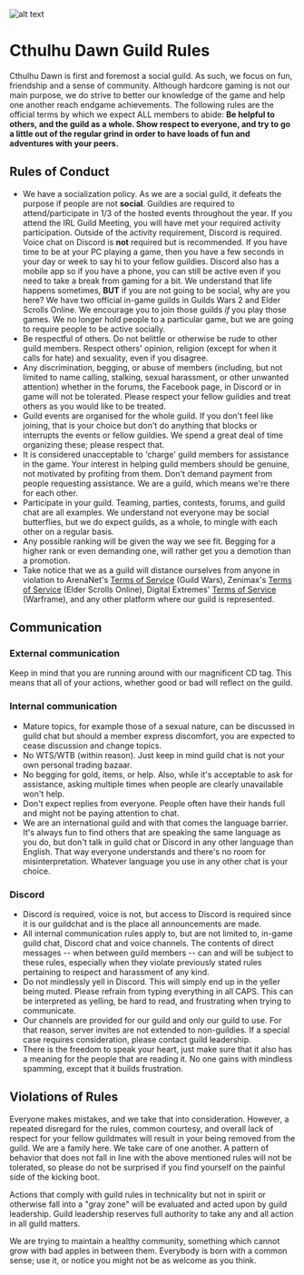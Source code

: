 ![alt text](https://guilds.gw2w2w.com/guilds/cthulhu-dawn/80.svg)

# Cthulhu Dawn Guild Rules

Cthulhu Dawn is first and foremost a social guild. As such, we focus on fun, friendship and a sense of community.
Although hardcore gaming is not our main purpose, we do strive to better our knowledge of the game and help one another reach endgame achievements.
The following rules are the official terms by which we expect ALL members to abide:
**Be helpful to others, and the guild as a whole. Show respect to everyone, and try to go a little out of the regular grind in order to have loads of fun and adventures with your peers.**

## Rules of Conduct

- We have a socialization policy. As we are a social guild, it defeats the purpose if people are not **social**. Guildies are required to attend/participate in 1/3 of the hosted events throughout the year. If you attend the IRL Guild Meeting, you will have met your required activity participation. Outside of the activity requirement, Discord is required. Voice chat on Discord is **not** required but is recommended. If you have time to be at your PC playing a game, then you have a few seconds in your day or week to say hi to your fellow guildies. Discord also has a mobile app so if you have a phone, you can still be active even if you need to take a break from gaming for a bit. We understand that life happens sometimes, **__BUT__** if you are not going to be social, why are you here? We have two official in-game guilds in Guilds Wars 2 and Elder Scrolls Online. We encourage you to join those guilds *if* you play those games. We no longer hold people to a particular game, but we are going to require people to be active socially.
- Be respectful of others. Do not belittle or otherwise be rude to other guild members. Respect others' opinion, religion (except for when it calls for hate) and sexuality, even if you disagree.
- Any discrimination, begging, or abuse of members (including, but not limited to name calling, stalking, sexual harassment, or other unwanted attention) whether in the forums, the Facebook page, in Discord or in game will not be tolerated. Please respect your fellow guildies and treat others as you would like to be treated.
- Guild events are organised for the whole guild. If you don't feel like joining, that is your choice but don't do anything that blocks or interrupts the events or fellow guildies. We spend a great deal of time organizing these; please respect that.
- It is considered unacceptable to 'charge' guild members for assistance in the game. Your interest in helping guild members should be genuine, not motivated by profiting from them. Don't demand payment from people requesting assistance. We are a guild, which means we're there for each other.
- Participate in your guild. Teaming, parties, contests, forums, and guild chat are all examples. We understand not everyone may be social butterflies, but we do expect guilds, as a whole, to mingle with each other on a regular basis.
- Any possible ranking will be given the way we see fit. Begging for a higher rank or even demanding one, will rather get you a demotion than a promotion.
- Take notice that we as a guild will distance ourselves from anyone in violation to ArenaNet's [Terms of Service](https://www.guildwars2.com/en/legal/guild-wars-2-rules-of-conduct/) (Guild Wars), Zenimax's [Terms of Service](https://account.elderscrollsonline.com/code-of-conduct?_ga=2.248551559.1217313051.1547480923-1405072604.1541967355) (Elder Scrolls Online), Digital Extremes' [Terms of Service](https://www.warframe.com/terms) (Warframe), and any other platform where our guild is represented.

## Communication

### External communication

Keep in mind that you are running around with our magnificent CD tag. This means that all of your actions, whether good or bad will reflect on the guild.

### Internal communication

- Mature topics, for example those of a sexual nature, can be discussed in guild chat but should a member express discomfort, you are expected to cease discussion and change topics.
- No WTS/WTB (within reason). Just keep in mind guild chat is not your own personal trading bazaar.
- No begging for gold, items, or help. Also, while it's acceptable to ask for assistance, asking multiple times when people are clearly unavailable won't help.
- Don't expect replies from everyone. People often have their hands full and might not be paying attention to chat.
- We are an international guild and with that comes the language barrier. It's always fun to find others that are speaking the same language as you do, but don't talk in guild chat or Discord in any other language than English. That way everyone understands and there's no room for misinterpretation. Whatever language you use in any other chat is your choice.

### Discord

- Discord is required, voice is not, but access to Discord is required since it is our guildchat and is the place all announcements are made.
- All internal communication rules apply to, but are not limited to, in-game guild chat, Discord chat and voice channels. The contents of direct messages -- when between guild members -- can and will be subject to these rules, especially when they violate previously stated rules pertaining to respect and harassment of any kind.
- Do not mindlessly yell in Discord. This will simply end up in the yeller being muted. Please refrain from typing everything in all CAPS. This can be interpreted as yelling, be hard to read, and frustrating when trying to communicate.
- Our channels are provided for our guild and only our guild to use. For that reason, server invites are not extended to non-guildies. If a special case requires consideration, please contact guild leadership.
- There is the freedom to speak your heart, just make sure that it also has a meaning for the people that are reading it. No one gains with mindless spamming, except that it builds frustration.

## Violations of Rules

Everyone makes mistakes, and we take that into consideration. However, a repeated disregard for the rules, common courtesy, and overall lack of respect for your fellow guildmates will result in your being removed from the guild. We are a family here. We take care of one another. A pattern of behavior that does not fall in line with the above mentioned rules will not be tolerated, so please do not be surprised if you find yourself on the painful side of the kicking boot.

Actions that comply with guild rules in technicality but not in spirit or otherwise fall into a "gray zone" will be evaluated and acted upon by guild leadership. Guild leadership reserves full authority to take any and all action in all guild matters.

We are trying to maintain a healthy community, something which cannot grow with bad apples in between them. Everybody is born with a common sense; use it, or notice you might not be as welcome as you think.
